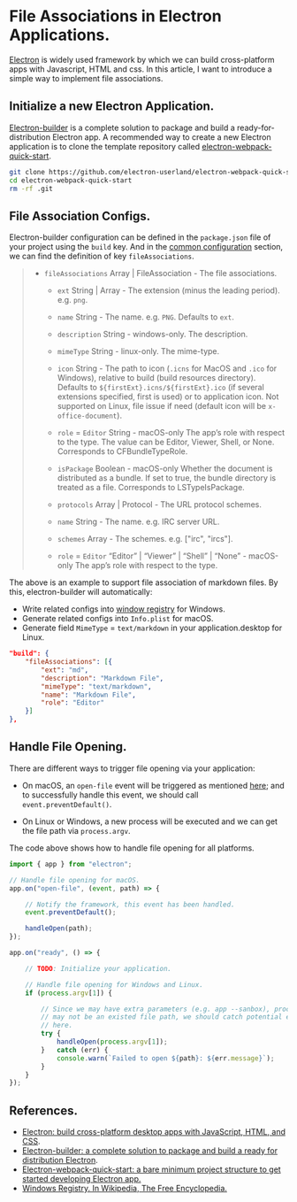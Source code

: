 # File Associations in Electron Applications.

[Electron](https://www.electronjs.org/) is widely used framework by which we
can build cross-platform apps with Javascript, HTML and css. In this article,
I want to introduce a simple way to implement file associations.

## Initialize a new Electron Application.

[Electron-builder](https://github.com/electron-userland/electron-builder) is a
complete solution to package and build a ready-for-distribution Electron app.
A recommended way to create a new Electron application is to clone the template
repository called [electron-webpack-quick-start](https://github.com/electron-userland/electron-webpack-quick-start).

```bash
git clone https://github.com/electron-userland/electron-webpack-quick-start.git
cd electron-webpack-quick-start
rm -rf .git
```

## File Association Configs.

Electron-builder configuration can be defined in the `package.json` file of
your project using the `build` key. And in the [common configuration](https://www.electron.build/configuration/configuration)
 section, we can find the definition of key `fileAssociations`.

> * `fileAssociations` Array<FileAssociation> | FileAssociation - The file associations.
>   * `ext` String | Array<String> - The extension (minus the leading period). e.g. `png`.
>   * `name` String - The name. e.g. `PNG`. Defaults to `ext`.
>   * `description` String - windows-only. The description.
>   * `mimeType` String - linux-only. The mime-type.
>   * `icon` String - The path to icon (`.icns` for MacOS and `.ico` for Windows), relative to build (build resources directory). Defaults to `${firstExt}.icns/${firstExt}.ico` (if several extensions specified, first is used) or to application icon.
> 		Not supported on Linux, file issue if need (default icon will be `x-office-document`).
> 
>   * `role` = `Editor` String - macOS-only The app’s role with respect to the type. The value can be Editor, Viewer, Shell, or None. Corresponds to CFBundleTypeRole.
>   * `isPackage` Boolean - macOS-only Whether the document is distributed as a bundle. If set to true, the bundle directory is treated as a file. Corresponds to LSTypeIsPackage.
>   * `protocols` Array<Protocol> | Protocol - The URL protocol schemes.
>   * `name` String - The name. e.g. IRC server URL.
>   * `schemes` Array<String> - The schemes. e.g. \["irc", "ircs"\].
>   * `role` = `Editor` “Editor” | “Viewer” | “Shell” | “None” - macOS-only The app’s role with respect to the type.

The above is an example to support file association of markdown files.
By this, electron-builder will automatically:

* Write related configs into [window registry](https://en.wikipedia.org/wiki/Windows_Registry) for Windows. 
* Generate related configs into `Info.plist` for macOS. 
* Generate field `MimeType` = `text/markdown` in your application.desktop for Linux.

```json
"build": {
    "fileAssociations": [{
        "ext": "md",
        "description": "Markdown File",
        "mimeType": "text/markdown",
        "name": "Markdown File",
        "role": "Editor"
    }]
},
```

## Handle File Opening.

There are different ways to trigger file opening via your application:

* On macOS, an `open-file` event will be triggered as mentioned [here](https://www.electronjs.org/docs/api/app#event-open-file-macos);
and to successfully handle this event, we should call `event.preventDefault()`.

* On Linux or Windows, a new process will be executed and we can get the file path via `process.argv`.

The code above shows how to handle file opening for all platforms.

```javascript
import { app } from "electron";

// Handle file opening for macOS.
app.on("open-file", (event, path) => {

	// Notify the framework, this event has been handled.
	event.preventDefault();

	handleOpen(path);
});

app.on("ready", () => {

	// TODO: Initialize your application.

	// Handle file opening for Windows and Linux.
	if (process.argv[1]) {

		// Since we may have extra parameters (e.g. app --sanbox), process.argv[1]
		// may not be an existed file path, we should catch potential exceptions
		// here.	
		try {
			handleOpen(process.argv[1]);
		}	catch (err) {
			console.warn(`Failed to open ${path}: ${err.message}`);
		}
	}
});
```

## References.

* [Electron: build cross-platform desktop apps with JavaScript, HTML, and CSS](https://www.electronjs.org/).
* [Electron-builder: a complete solution to package and build a ready for distribution Electron](https://github.com/electron-userland/electron-builder).
* [Electron-webpack-quick-start: a bare minimum project structure to get started developing Electron app.](https://github.com/electron-userland/electron-webpack-quick-start)
* [Windows Registry. In Wikipedia, The Free Encyclopedia.](https://en.wikipedia.org/wiki/Windows_Registry)

